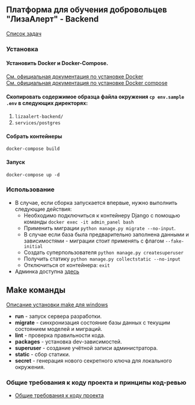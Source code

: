 ## Платформа для обучения добровольцев "ЛизаАлерт" - Backend

[Список задач](https://github.com/Studio-Yandex-Practicum/lizaalert_backend/issues/19)

### Установка

#### Установить Docker и Docker-Compose.

[См. официальная документация по установке Docker](https://docs.docker.com/engine/install/) <br>
[См. официальная документация по установке Docker compose](https://docs.docker.com/compose/install/)


#### Скопировать содержимое образца файла окружения `cp env.sample .env` в следующих директорях:
1. `lizaalert-backend/`
2. `services/postgres`

#### Собрать контейнеры

`docker-compose build`

#### Запуск

`docker-compose up -d`

### Использование

- В случае, если сборка запускается впервые, нужно выполнить следующие действия:
  - Необходимо подключиться к контейнеру Django с помощью команды `docker exec -it admin_panel bash`
  - Применить миграции `python manage.py migrate --no-input`. 
  - В случае если база была предварительно заполнена данными и зависимостями - миграции стоит применять с флагом `--fake-initial`
  - Создать суперпользователя `python manage.py createsuperuser`
  - Получить статику `python manage.py collectstatic --no-input`
  - Отключиться от контейнера: `exit`
- Админка доступна [здесь](http://localhost:8000/admin)


## Make команды

[Описание установки make для windows](https://gist.github.com/evanwill/0207876c3243bbb6863e65ec5dc3f058)

* **run** - запуск сервера разработки.
* **migrate** - синхронизация состояние базы данных с текущим состоянием моделей и миграций.
* **lint** - проверка правильности кода.
* **packages** - установка dev-зависимостей.
* **superuser** - создание учётной записи администратора.
* **static** - сбор статики.
* **secret** - генерация нового секретного ключа для локального окружения.


### Общие требования к коду проекта и принципы код-ревью

- [Общие требования к коду проекта](docs/codestyle.md)
